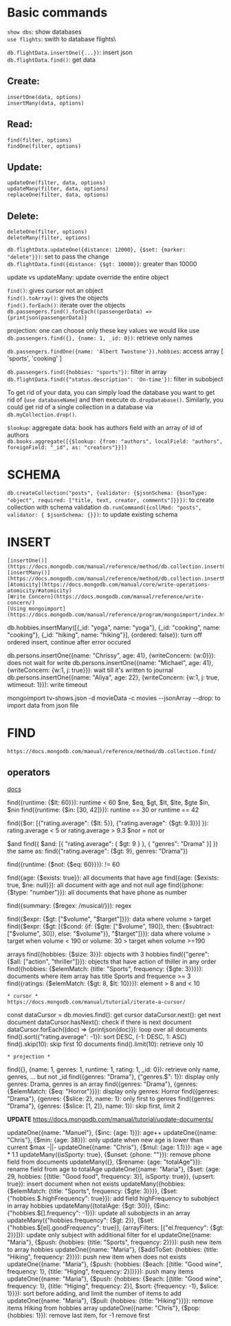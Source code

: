 # Basic commands

`show dbs`: show databases\
`use flights`: swith to database flights\

`db.flightData.insertOne({...})`: insert json\
`db.flightData.find()`: get data

## Create:
`insertOne(data, options)`\
`insertMany(data, options)`

## Read:
`find(filter, options)`\
`findOne(filter, options)`

## Update:
`updateOne(filter, data, options)`\
`updateMany(filter, data, options)`\
`replaceOne(filter, data, options)`

## Delete:
`deleteOne(filter, options)`\
`deleteMany(filter, options)`


`db.flightData.updateOne({distance: 12000}, {$set: {marker: "delete"}})`: set to pass the change\
`db.flightData.find({distance: {$gt: 10000}}`: greater than 10000

update vs updateMany: update override the entire object

`find()`: gives cursor not an object\
`find().toArray()`: gives the objects\
`find().forEach()`: iterate over the objects\
`db.passengers.find().forEach((passengerData) => {printjson(passengerData)}`

projection: one can choose only these key values we would like use\
`db.passengers.find({}, {name: 1, _id: 0})`: retrieve only names

`db.passengers.findOne({name: 'Albert Twostone'}).hobbies`: access array
[ 'sports', 'cooking' ]

`db.passengers.find({hobbies: "sports"})`: filter in array\
`db.flightData.find({"status.description": 'On-time'})`: filter in subobject


To get rid of your data, you can simply load the database you want to get rid of (`use databaseName`) and then execute `db.dropDatabase()`.
Similarly, you could get rid of a single collection in a database via `db.myCollection.drop()`.


`$lookup`: aggregate data: book has authors field with an array of id of authors\
`db.books.aggregate([{$lookup: {from: "authors", localField: "authors", foreignField: "_id", as: "creators"}}])`

# SCHEMA
`db.createCollection("posts", {validator: {$jsonSchema: {bsonType: "object", required: ["title, text, creator, comments"]}}})`: to create collection with schema validation
`db.runCommand({collMod: "posts",   validator: { $jsonSchema: {}})`: to update existing schema


# INSERT
    [insertOne()](https://docs.mongodb.com/manual/reference/method/db.collection.insertOne/)
    [insertMany()](https://docs.mongodb.com/manual/reference/method/db.collection.insertMany/)
    [Atomicity](https://docs.mongodb.com/manual/core/write-operations-atomicity/#atomicity)
    [Write Concern](https://docs.mongodb.com/manual/reference/write-concern/)
    [Using mongoimport](https://docs.mongodb.com/manual/reference/program/mongoimport/index.html)


db.hobbies.insertMany([{_id: "yoga", name: "yoga"}, {_id: "cooking", name: "cooking"}, {_id: "hiking", name: "hiking"}], {ordered: false}): turn off ordered insert, continue after error occured

db.persons.insertOne({name: "Chrissy", age: 41}, {writeConcern: {w:0}}): does not wait for  write 
db.persons.insertOne({name: "Michael", age: 41}, {writeConcern: {w:1, j: true}}): wait till it's written to journal
db.persons.insertOne({name: "Aliya", age: 22}, {writeConcern: {w:1, j: true, wtimeout: 1}}): write timeout

mongoimport tv-shows.json -d movieData -c movies --jsonArray --drop: to import data from json file


# FIND
    https://docs.mongodb.com/manual/reference/method/db.collection.find/

## operators
[docs](https://docs.mongodb.com/manual/reference/operator/query/)

find({runtime: {$lt: 60}}): runtime < 60
$ne, $eq, $gt, $lt, $lte, $gte
$in, $nin
find({runtime: {$in: [30, 42]}}): runtine == 30 or runtime == 42

find({$or: [{"rating.average": {$lt: 5}}, {"rating.average": {$gt: 9.3}}] }): rating.average < 5 or rating.average > 9.3
$nor = not or

$and
find({ $and: [{ "rating.average": { $gt: 9 } }, { "genres": "Drama" }] })
the same as:
find({"rating.average": {$gt: 9}, genres: "Drama"})

find({runtime: {$not: {$eq: 60}}}): != 60


find({age: {$exists: true}}: all documents that have age
find({age: {$exists: true, $ne: null}}): all document with age and not null age
find({phone: {$type: "number"}}): all documents that have phone as number


find({summary: {$regex: /musical/}}): regex

find({$expr: {$gt: ["$volume", "$target"]}}): data where volume > target
find({$expr: {$gt: [{$cond: {if: {$gte: ["$volume", 190]}, then: {$subtract: ["$volume", 30]}, else: "$volume"}}, "$target"]}}): data where volume > target when volume < 190 or volume: 30 > target when volume >=190
        
arrays
find({hobbies: {$size: 3}}): objects with 3 hobbies
find({"genre": {$all: ["action", "thriller"]}}): objects that have action of thiller in any order
find({hobbies: {$elemMatch: {title: "Sports", frequency: {$gte: 3}}}}): documents where item array has title Sports and frequence >= 3
find({ratings: {$elemMatch: {$gt: 8, $lt: 10}}}): element > 8 and < 10

    * cursor *
    https://docs.mongodb.com/manual/tutorial/iterate-a-cursor/
const dataCursor = db.movies.find(): get cursor
dataCursor.next(): get next document
dataCursor.hasNext(): check if there is next document
dataCursor.forEach((doc) => {printjson(doc)}): loop over all documents
find().sort({"rating.average": -1}): sort DESC, (-1: DESC, 1: ASC)
find().skip(10): skip first 10 documents
find().limit(10): retrieve only 10

    * projection *
find({}, {name: 1, genres: 1, runtime: 1, rating: 1, _id: 0}): retrieve only name, genres, ... but not _id
find({genres: "Drama"}, {"genres.$": 1}): display only genres: Drama, genres is an array
find({genres: "Drama"}, {genres: {$elemMatch: {$eq: "Horror"}}}): display only genres: Horror
find({genres: "Drama"}, {genres: {$slice: 2}, name: 1}: only first to genres
find({genres: "Drama"}, {genres: {$slice: [1, 2]}, name: 1}): skip first, limit 2


**UPDATE**
    https://docs.mongodb.com/manual/tutorial/update-documents/
    
updateOne({name: "Manuel"}, {$inc: {age: 1}}): age++
updateOne({name: "Chris"}, {$min: {age: 38}}): only update when new age is lower than current
$max -||-
updateOne({name: "Chris"}, {$mul: {age: 1.1}}): age = age * 1.1
updateMany({isSporty: true}, {$unset: {phone: ""}}): remove phone field from documents
updateMany({}, {$rename: {age: "totalAge"}}): rename field from age to totalAge
updateOne({name: "Maria"}, {$set: {age: 29, hobbies: [{title: "Good food", frequency: 3}], isSporty: true}}, {upsert: true}): insert document when not exists
updateMany({hobbies: {$elemMatch: {title: "Sports", frequency: {$gte: 3}}}}, {$set: {"hobbies.$.highFrequency": true}}): add field highFrequency to subobject in array hobbies
updateMany({totalAge: {$gt: 30}}, {$inc: {"hobbies.$[].frequency": -1}}): update all subobjects in an array
updateMany({"hobbies.frequency": {$gt: 2}}, {$set: {"hobbies.$[el].goodFrequency": true}}, {arrayFilters: [{"el.frequency": {$gt: 2}}]}): update only subject with additional filter for el
updateOne({name: "Maria"}, {$push: {hobbies: {title: "Sports", frequency: 2}}}): push new item to array hobbies
updateOne({name: "Maria"}, {$addToSet: {hobbies: {title: "Hiking", frequency: 2}}}): push new item when does not exists
updateOne({name: "Maria"}, {$push: {hobbies: {$each: [{title: "Good wine", frequency: 1}, {title: "Higing", frequency: 2}]}}}): push many items
updateOne({name: "Maria"}, {$push: {hobbies: {$each: [{title: "Good wine", frequency: 1}, {title: "Higing", frequency: 2}], $sort: {frequency: -1}, $slice: 1}}}): sort before adding, and limit the number of items to add
updateOne({name: "Maria"}, {$pull: {hobbies: {title: "Hiking"}}}): remove items Hiking from hobbies array
updateOne({name: "Chris"}, {$pop: {hobbies: 1}}): remove last item, for -1 remove first


